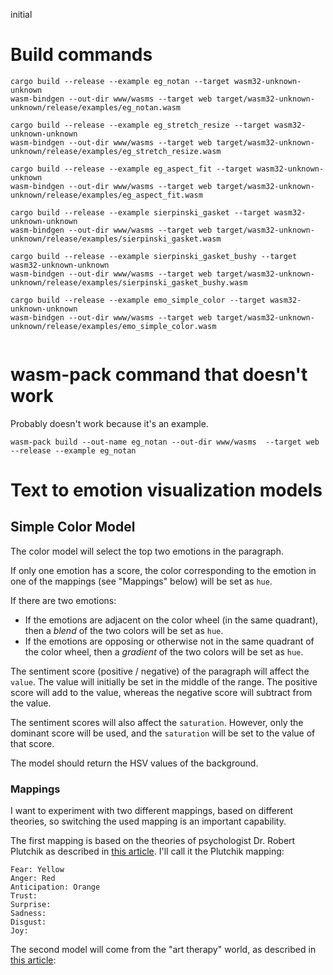 initial


# Build commands

```
cargo build --release --example eg_notan --target wasm32-unknown-unknown
wasm-bindgen --out-dir www/wasms --target web target/wasm32-unknown-unknown/release/examples/eg_notan.wasm

cargo build --release --example eg_stretch_resize --target wasm32-unknown-unknown
wasm-bindgen --out-dir www/wasms --target web target/wasm32-unknown-unknown/release/examples/eg_stretch_resize.wasm

cargo build --release --example eg_aspect_fit --target wasm32-unknown-unknown
wasm-bindgen --out-dir www/wasms --target web target/wasm32-unknown-unknown/release/examples/eg_aspect_fit.wasm

cargo build --release --example sierpinski_gasket --target wasm32-unknown-unknown
wasm-bindgen --out-dir www/wasms --target web target/wasm32-unknown-unknown/release/examples/sierpinski_gasket.wasm

cargo build --release --example sierpinski_gasket_bushy --target wasm32-unknown-unknown
wasm-bindgen --out-dir www/wasms --target web target/wasm32-unknown-unknown/release/examples/sierpinski_gasket_bushy.wasm

cargo build --release --example emo_simple_color --target wasm32-unknown-unknown
wasm-bindgen --out-dir www/wasms --target web target/wasm32-unknown-unknown/release/examples/emo_simple_color.wasm


```

# wasm-pack command that doesn't work

Probably doesn't work because it's an example.

```
wasm-pack build --out-name eg_notan --out-dir www/wasms  --target web --release --example eg_notan
```


# Text to emotion visualization models

## Simple Color Model

The color model will select the top two emotions in the paragraph. 

If only one emotion has a score, the color corresponding to the emotion in one of the mappings (see "Mappings" below) will be set as `hue`. 

If there are two emotions:
* If the emotions are adjacent on the color wheel (in the same quadrant), then a *blend* of the two colors will be set as `hue`.
* If the emotions are opposing or otherwise not in the same quadrant of the color wheel, then a *gradient* of the two colors will be set as `hue`.

The sentiment score (positive / negative) of the paragraph will affect the `value`. The value will initially be set in the middle of the range. The positive score will add to the value, whereas the negative score will subtract from the value. 

The sentiment scores will also affect the `saturation`. However, only the dominant score will be used, and the `saturation` will be set to the value of that score.

The model should return the HSV values of the background.


### Mappings 
I want to experiment with two different mappings, based on different theories, so switching the used mapping is an important capability.

The first mapping is based on the theories of psychologist Dr. Robert Plutchik as described in [this article](http://shelleycrick.com/how-color-affects-emotions/). I'll call it the Plutchik mapping:


```
Fear: Yellow
Anger: Red
Anticipation: Orange
Trust:
Surprise:
Sadness:
Disgust:
Joy:

```

The second model will come from the "art therapy" world, as described in [this article](http://www.arttherapyblog.com/online/color-meanings-symbolism/#.Y4t04NLMK0o):

```

```




